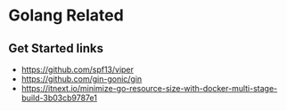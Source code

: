# Golang Related

## Get Started links

- https://github.com/spf13/viper
- https://github.com/gin-gonic/gin
- https://itnext.io/minimize-go-resource-size-with-docker-multi-stage-build-3b03cb9787e1
